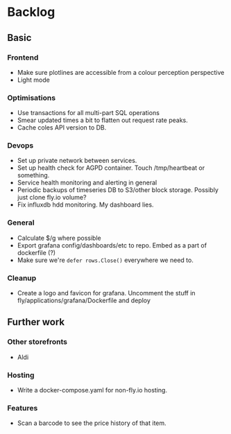 # Backlog

## Basic

### Frontend
* Make sure plotlines are accessible from a colour perception perspective
* Light mode

### Optimisations
* Use transactions for all multi-part SQL operations
* Smear updated times a bit to flatten out request rate peaks.
* Cache coles API version to DB.

### Devops
* Set up private network between services.
* Set up health check for AGPD container. Touch /tmp/heartbeat or something.
* Service health monitoring and alerting in general
* Periodic backups of timeseries DB to S3/other block storage. Possibly just clone fly.io volume?
* Fix influxdb hdd monitoring. My dashboard lies.

### General
* Calculate $/g where possible
* Export grafana config/dashboards/etc to repo. Embed as a part of dockerfile (?)
* Make sure we're `defer rows.Close()` everywhere we need to.

### Cleanup
* Create a logo and favicon for grafana. Uncomment the stuff in fly/applications/grafana/Dockerfile and deploy

## Further work

### Other storefronts
* Aldi

### Hosting
* Write a docker-compose.yaml for non-fly.io hosting.

### Features
* Scan a barcode to see the price history of that item.
